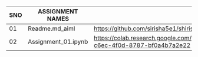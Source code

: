 |SNO| ASSIGNMENT NAMES| ASSIGNMENT LINKS|
|---|-----------------|-----------------|
|01|Readme.md_aiml|https://github.com/sirisha5e1/shirishabai5e1/blob/main/README.md|
|02|Assignment_01.ipynb|https://colab.research.google.com/github/sirisha5e1/rajavathsirisha/blob/main/assignments/Assignment_01.ipynb#scrollTo=e4cd5ba8-c6ec-4f0d-8787-bf0a4b7a2e22|
